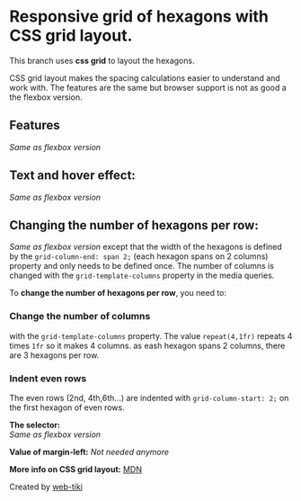 
# Responsive grid of hexagons with CSS grid layout.
This branch uses **css grid** to layout the hexagons.

CSS grid layout makes the spacing calculations easier to understand and work with.
The features are the same but browser support is not as good a the flexbox version.

## Features
*Same as flexbox version*

## Text and hover effect:
*Same as flexbox version*

## Changing the number of hexagons per row:
*Same as flexbox version* except that the width of the hexagons is defined by the `grid-column-end: span 2;` (each hexagon spans on 2 columns) property and only needs to be defined once. The number of columns is changed with the `grid-template-columns` property in the media queries.

To **change the number of hexagons per row**, you need to:

### Change the number of columns

with the `grid-template-columns` property. 
The value `repeat(4,1fr)` repeats 4 times `1fr` so it makes 4 columns. as eash hexagon spans 2 columns, there are 3 hexagons per row.


### Indent even rows
The even rows (2nd, 4th,6th...) are indented with `grid-column-start: 2;` on the first hexagon of even rows.

**The selector:**  
*Same as flexbox version*

**Value of margin-left:**
*Not needed anymore*

**More info on CSS grid layout:** [MDN](https://developer.mozilla.org/en-US/docs/Web/CSS/CSS_Grid_Layout)


Created by [web-tiki](https://web-tiki.com)
